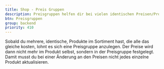 ```yaml
---
title: Shop - Preis Gruppen
description: Preisgruppen helfen dir bei vielen identischen Preisen/Produkten
btn: Preisgruppen
group: backend
priority: 410
---
```


Sobald du mehrere, identische, Produkte im Sortiment hast, die alle das gleiche kosten, 
lohnt es sich eine Preisgruppe anzulegen. Der Preise wird dann nicht mehr im Produkt selbst, 
sondern in der Preisgruppe festgelegt. Damit musst du bei einer Änderung an den Preisen nicht 
jedes einzelne Produkt aktualisieren.
